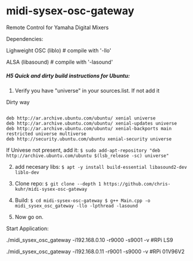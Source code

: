 midi-sysex-osc-gateway
======================

Remote Control for Yamaha Digital Mixers


Dependencies:

Lighweight OSC (liblo)  # compile with '-llo'

ALSA (libasound)	# compile with '-lasound'

##### H5 Quick and dirty build instructions for Ubuntu:
1. Verify you have "universe" in your sources.list. If not add it

Dirty way

```$ grep universe /etc/apt/sources.list|grep -v "^#"

deb http://ar.archive.ubuntu.com/ubuntu/ xenial universe
deb http://ar.archive.ubuntu.com/ubuntu/ xenial-updates universe
deb http://ar.archive.ubuntu.com/ubuntu/ xenial-backports main restricted universe multiverse
deb http://security.ubuntu.com/ubuntu xenial-security universe
```

If Univese not present, add it:
`$ sudo add-apt-repository "deb http://archive.ubuntu.com/ubuntu $(lsb_release -sc) universe"`

2. add necesary libs:
` $ apt -y install build-essential libasound2-dev liblo-dev `

3. Clone repo:
`$ git clone --depth 1 https://github.com/chris-kuhr/midi-sysex-osc-gateway`

4. Build:
`$ cd midi-sysex-osc-gateway
$ g++ Main.cpp -o midi_sysex_osc_gateway -llo -lpthread -lasound`

5. Now go on.

Start Application:

./midi_sysex_osc_gateway -i192.168.0.10 -r9000 -s9001 -v 	#RPi LS9

./midi_sysex_osc_gateway -i192.168.0.11 -r9001 -s9000 -v	#RPi 01V96V2
